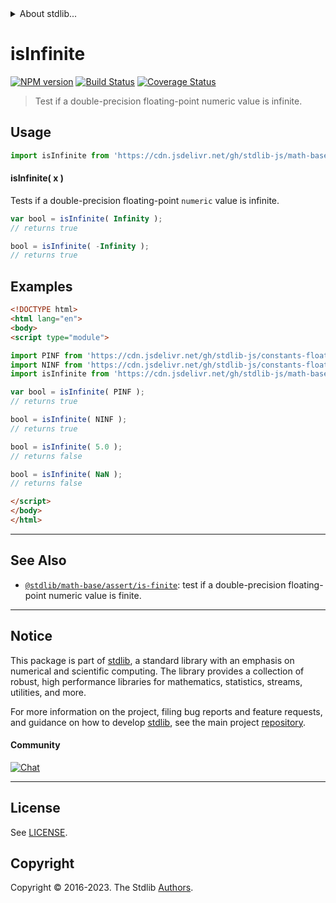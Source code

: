 <!--

@license Apache-2.0

Copyright (c) 2018 The Stdlib Authors.

Licensed under the Apache License, Version 2.0 (the "License");
you may not use this file except in compliance with the License.
You may obtain a copy of the License at

   http://www.apache.org/licenses/LICENSE-2.0

Unless required by applicable law or agreed to in writing, software
distributed under the License is distributed on an "AS IS" BASIS,
WITHOUT WARRANTIES OR CONDITIONS OF ANY KIND, either express or implied.
See the License for the specific language governing permissions and
limitations under the License.

-->


<details>
  <summary>
    About stdlib...
  </summary>
  <p>We believe in a future in which the web is a preferred environment for numerical computation. To help realize this future, we've built stdlib. stdlib is a standard library, with an emphasis on numerical and scientific computation, written in JavaScript (and C) for execution in browsers and in Node.js.</p>
  <p>The library is fully decomposable, being architected in such a way that you can swap out and mix and match APIs and functionality to cater to your exact preferences and use cases.</p>
  <p>When you use stdlib, you can be absolutely certain that you are using the most thorough, rigorous, well-written, studied, documented, tested, measured, and high-quality code out there.</p>
  <p>To join us in bringing numerical computing to the web, get started by checking us out on <a href="https://github.com/stdlib-js/stdlib">GitHub</a>, and please consider <a href="https://opencollective.com/stdlib">financially supporting stdlib</a>. We greatly appreciate your continued support!</p>
</details>

# isInfinite

[![NPM version][npm-image]][npm-url] [![Build Status][test-image]][test-url] [![Coverage Status][coverage-image]][coverage-url] <!-- [![dependencies][dependencies-image]][dependencies-url] -->

> Test if a double-precision floating-point numeric value is infinite.



<section class="usage">

## Usage

```javascript
import isInfinite from 'https://cdn.jsdelivr.net/gh/stdlib-js/math-base-assert-is-infinite@v0.1.1-esm/index.mjs';
```

#### isInfinite( x )

Tests if a double-precision floating-point `numeric` value is infinite.

```javascript
var bool = isInfinite( Infinity );
// returns true

bool = isInfinite( -Infinity );
// returns true
```

</section>

<!-- /.usage -->

<section class="examples">

## Examples

<!-- eslint no-undef: "error" -->

```html
<!DOCTYPE html>
<html lang="en">
<body>
<script type="module">

import PINF from 'https://cdn.jsdelivr.net/gh/stdlib-js/constants-float64-pinf@esm/index.mjs';
import NINF from 'https://cdn.jsdelivr.net/gh/stdlib-js/constants-float64-ninf@esm/index.mjs';
import isInfinite from 'https://cdn.jsdelivr.net/gh/stdlib-js/math-base-assert-is-infinite@v0.1.1-esm/index.mjs';

var bool = isInfinite( PINF );
// returns true

bool = isInfinite( NINF );
// returns true

bool = isInfinite( 5.0 );
// returns false

bool = isInfinite( NaN );
// returns false

</script>
</body>
</html>
```

</section>

<!-- /.examples -->

<!-- Section for related `stdlib` packages. Do not manually edit this section, as it is automatically populated. -->

<section class="related">

* * *

## See Also

-   <span class="package-name">[`@stdlib/math-base/assert/is-finite`][@stdlib/math/base/assert/is-finite]</span><span class="delimiter">: </span><span class="description">test if a double-precision floating-point numeric value is finite.</span>

</section>

<!-- /.related -->

<!-- Section for all links. Make sure to keep an empty line after the `section` element and another before the `/section` close. -->


<section class="main-repo" >

* * *

## Notice

This package is part of [stdlib][stdlib], a standard library with an emphasis on numerical and scientific computing. The library provides a collection of robust, high performance libraries for mathematics, statistics, streams, utilities, and more.

For more information on the project, filing bug reports and feature requests, and guidance on how to develop [stdlib][stdlib], see the main project [repository][stdlib].

#### Community

[![Chat][chat-image]][chat-url]

---

## License

See [LICENSE][stdlib-license].


## Copyright

Copyright &copy; 2016-2023. The Stdlib [Authors][stdlib-authors].

</section>

<!-- /.stdlib -->

<!-- Section for all links. Make sure to keep an empty line after the `section` element and another before the `/section` close. -->

<section class="links">

[npm-image]: http://img.shields.io/npm/v/@stdlib/math-base-assert-is-infinite.svg
[npm-url]: https://npmjs.org/package/@stdlib/math-base-assert-is-infinite

[test-image]: https://github.com/stdlib-js/math-base-assert-is-infinite/actions/workflows/test.yml/badge.svg?branch=v0.1.1
[test-url]: https://github.com/stdlib-js/math-base-assert-is-infinite/actions/workflows/test.yml?query=branch:v0.1.1

[coverage-image]: https://img.shields.io/codecov/c/github/stdlib-js/math-base-assert-is-infinite/main.svg
[coverage-url]: https://codecov.io/github/stdlib-js/math-base-assert-is-infinite?branch=main

<!--

[dependencies-image]: https://img.shields.io/david/stdlib-js/math-base-assert-is-infinite.svg
[dependencies-url]: https://david-dm.org/stdlib-js/math-base-assert-is-infinite/main

-->

[chat-image]: https://img.shields.io/gitter/room/stdlib-js/stdlib.svg
[chat-url]: https://app.gitter.im/#/room/#stdlib-js_stdlib:gitter.im

[stdlib]: https://github.com/stdlib-js/stdlib

[stdlib-authors]: https://github.com/stdlib-js/stdlib/graphs/contributors

[umd]: https://github.com/umdjs/umd
[es-module]: https://developer.mozilla.org/en-US/docs/Web/JavaScript/Guide/Modules

[deno-url]: https://github.com/stdlib-js/math-base-assert-is-infinite/tree/deno
[umd-url]: https://github.com/stdlib-js/math-base-assert-is-infinite/tree/umd
[esm-url]: https://github.com/stdlib-js/math-base-assert-is-infinite/tree/esm
[branches-url]: https://github.com/stdlib-js/math-base-assert-is-infinite/blob/main/branches.md

[stdlib-license]: https://raw.githubusercontent.com/stdlib-js/math-base-assert-is-infinite/main/LICENSE

<!-- <related-links> -->

[@stdlib/math/base/assert/is-finite]: https://github.com/stdlib-js/math-base-assert-is-finite/tree/esm

<!-- </related-links> -->

</section>

<!-- /.links -->
